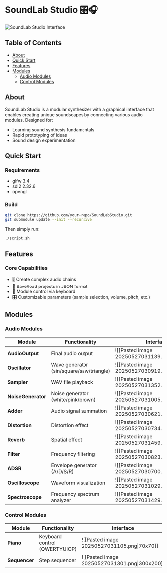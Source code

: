 # SoundLab Studio 🎛️🎧

![SoundLab Studio Interface](docs/assets/interface.png)

## Table of Contents
- [About](#about)
- [Quick Start](#quick-start)
- [Features](#features)
- [Modules](#modules)
  - [Audio Modules](#audio-modules)
  - [Control Modules](#control-modules)

## About
SoundLab Studio is a modular synthesizer with a graphical interface that enables creating unique soundscapes by connecting various audio modules. Designed for:
- Learning sound synthesis fundamentals
- Rapid prototyping of ideas
- Sound design experimentation

## Quick Start

### Requirements
- glfw 3.4
- sdl2 2.32.6
- opengl

### Build
```bash
git clone https://github.com/your-repo/SoundLabStudio.git
git submodule update --init --recursive
```
Then simply run:
```bash
./script.sh
```

## Features
### Core Capabilities
- 🎚️ Create complex audio chains
- 💾 Save/load projects in JSON format
- 🎹 Module control via keyboard
- 🎛️ Customizable parameters (sample selection, volume, pitch, etc.)

## Modules

### Audio Modules

| Module            | Functionality                              | Interface                                  |
|-------------------|-------------------------------------------|--------------------------------------------|
| **AudioOutput**   | Final audio output                        | ![[Pasted image 20250527031139.png\|120x100]] |
| **Oscillator**    | Wave generator (sin/square/saw/triangle)  | ![[Pasted image 20250527030919.png\|220x150]] |
| **Sampler**       | WAV file playback                         | ![[Pasted image 20250527031352.png\|200x100]] |
| **NoiseGenerator**| Noise generator (white/pink/brown)        | ![[Pasted image 20250527031005.png\|200x100]] |
| **Adder**         | Audio signal summation                    | ![[Pasted image 20250527030621.png\|80x80]]   |
| **Distortion**    | Distortion effect                         | ![[Pasted image 20250527030734.png\|200x100]] |
| **Reverb**        | Spatial effect                            | ![[Pasted image 20250527031459.png\|240x150]] |
| **Filter**        | Frequency filtering                       | ![[Pasted image 20250527030823.png\|200x100]] |
| **ADSR**          | Envelope generator (A/D/S/R)              | ![[Pasted image 20250527030700.png\|180x180]] |
| **Oscilloscope**  | Waveform visualization                    | ![[Pasted image 20250527031029.png\|250x150]] |
| **Spectroscope**  | Frequency spectrum analyzer               | ![[Pasted image 20250527031429.png\|250x150]] |

### Control Modules

| Module        | Functionality                           | Interface                                  |
|--------------|----------------------------------------|--------------------------------------------|
| **Piano**    | Keyboard control (QWERTYUIOP)          | ![[Pasted image 20250527031105.png\|70x70]]   |
| **Sequencer**| Step sequencer                         | ![[Pasted image 20250527031301.png\|300x200]] |
